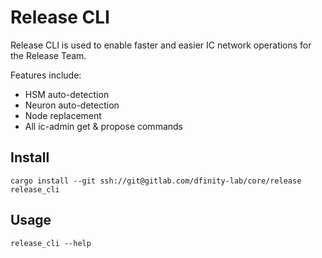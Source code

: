 # Release CLI

Release CLI is used to enable faster and easier IC network operations for the Release Team.

Features include:

* HSM auto-detection
* Neuron auto-detection
* Node replacement
* All ic-admin get & propose commands

## Install

```shell
cargo install --git ssh://git@gitlab.com/dfinity-lab/core/release release_cli
```

## Usage

```shell
release_cli --help
```
